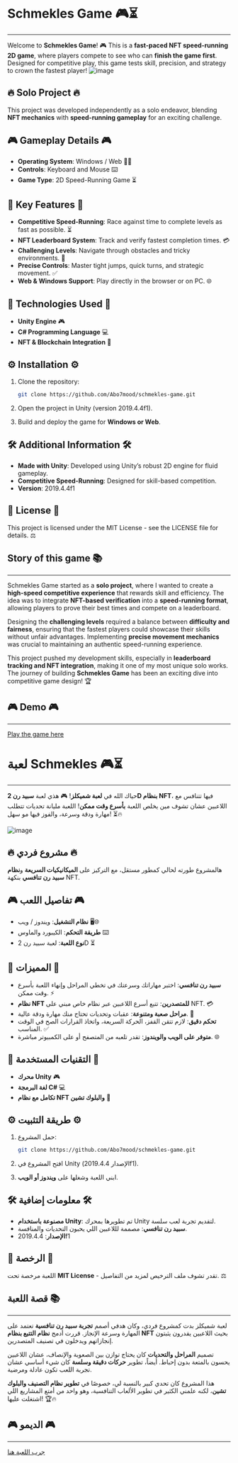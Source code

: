 # Schmekles Game 🎮⏳
--------------------------
Welcome to **Schmekles Game**! 🎮 This is a **fast-paced NFT speed-running 2D game**, where players compete to see who can **finish the game first**. Designed for competitive play, this game tests skill, precision, and strategy to crown the fastest player!
![image](https://github.com/user-attachments/assets/50fef345-313a-4ddb-8c38-c7bb3f12e1c8)

## 🔥 Solo Project 🔥
This project was developed independently as a solo endeavor, blending **NFT mechanics** with **speed-running gameplay** for an exciting challenge.

## 🎮 Gameplay Details 🎮

- **Operating System**: Windows / Web 🎥🌐
- **Controls**: Keyboard and Mouse ⌨️
- **Game Type**: 2D Speed-Running Game ⏳

## 🌟 Key Features 🌟

- **Competitive Speed-Running**: Race against time to complete levels as fast as possible. ⏳
- **NFT Leaderboard System**: Track and verify fastest completion times. 💳
- **Challenging Levels**: Navigate through obstacles and tricky environments. 🌲
- **Precise Controls**: Master tight jumps, quick turns, and strategic movement. ✅
- **Web & Windows Support**: Play directly in the browser or on PC. 🌐

## 🔧 Technologies Used 🔧

- **Unity Engine** 🎮
- **C# Programming Language** 💻
- **NFT & Blockchain Integration** 🔑

## ⚙️ Installation ⚙️

1. Clone the repository:

   ```bash
   git clone https://github.com/Abo7mood/schmekles-game.git
   ```
2. Open the project in Unity (version 2019.4.4f1).
3. Build and deploy the game for **Windows or Web**.

## 🛠️ Additional Information 🛠️

- **Made with Unity**: Developed using Unity’s robust 2D engine for fluid gameplay.
- **Competitive Speed-Running**: Designed for skill-based competition.
- **Version**: 2019.4.4f1

## 🐜 License 🐜

This project is licensed under the MIT License - see the LICENSE file for details. ⚖️

## Story of this game 📚
--------------------------

Schmekles Game started as a **solo project**, where I wanted to create a **high-speed competitive experience** that rewards skill and efficiency. The idea was to integrate **NFT-based verification** into a **speed-running format**, allowing players to prove their best times and compete on a leaderboard.

Designing the **challenging levels** required a balance between **difficulty and fairness**, ensuring that the fastest players could showcase their skills without unfair advantages. Implementing **precise movement mechanics** was crucial to maintaining an authentic speed-running experience.

This project pushed my development skills, especially in **leaderboard tracking and NFT integration**, making it one of my most unique solo works. The journey of building **Schmekles Game** has been an exciting dive into competitive game design! 🏆

## 🎮 Demo 🎮
--------------------------

[Play the game here](https://abo-7mood.itch.io/sch)


# لعبة Schmekles 🎮⏳
--------------------------
حياك الله في **لعبة شميكلز**! 🎮 هذي لعبة **سبيد رن 2D بنظام NFT**، فيها تتنافس مع اللاعبين عشان تشوف مين يخلص اللعبة **بأسرع وقت ممكن**! اللعبة مليانة تحديات تتطلب مهارة ودقة وسرعة، والفوز فيها مو سهل! ⏳🔥

![image](https://github.com/user-attachments/assets/50fef345-313a-4ddb-8c38-c7bb3f12e1c8)

## 🔥 مشروع فردي 🔥
هالمشروع طورته لحالي كمطور مستقل، مع التركيز على **الميكانيكيات السريعة** و**نظام سبيد رن تنافسي** بنكهة NFT.

## 🎮 تفاصيل اللعب 🎮

- **نظام التشغيل**: ويندوز / ويب 🖥️🌐
- **طريقة التحكم**: الكيبورد والماوس ⌨️
- **نوع اللعبة**: لعبة سبيد رن 2D ⏳

## 🌟 المميزات 🌟

- **سبيد رن تنافسي**: اختبر مهاراتك وسرعتك في تخطي المراحل وإنهاء اللعبة بأسرع وقت ممكن. ⚡
- **نظام NFT للمتصدرين**: تتبع أسرع اللاعبين عبر نظام خاص مبني على NFT. 💳
- **مراحل صعبة ومتنوعة**: عقبات وتحديات تحتاج منك مهارة ودقة عالية. 🌲
- **تحكم دقيق**: لازم تتقن القفز، الحركة السريعة، واتخاذ القرارات الصح في الوقت المناسب. ✅
- **متوفر على الويب والويندوز**: تقدر تلعبه من المتصفح أو على الكمبيوتر مباشرة. 🌐

## 🔧 التقنيات المستخدمة 🔧

- **محرك Unity** 🎮
- **لغة البرمجة C#** 💻
- **تكامل مع نظام NFT والبلوك تشين** 🔑

## ⚙️ طريقة التثبيت ⚙️

1. حمل المشروع:

   ```bash
   git clone https://github.com/Abo7mood/schmekles-game.git
   ```
2. افتح المشروع في Unity (الإصدار 2019.4.4f1).
3. ابني اللعبة وشغلها على **ويندوز أو الويب**.

## 🛠️ معلومات إضافية 🛠️

- **مصنوعة باستخدام Unity**: تم تطويرها بمحرك Unity لتقديم تجربة لعب سلسة.
- **سبيد رن تنافسي**: مصممة لللاعبين اللي يحبون التحديات والمنافسة.
- **الإصدار**: 2019.4.4f1

## 📜 الرخصة 📜

اللعبة مرخصة تحت **MIT License** - تقدر تشوف ملف الترخيص لمزيد من التفاصيل. ⚖️

## قصة اللعبة 📚
--------------------------

لعبة شميكلز بدت كمشروع فردي، وكان هدفي أصمم **تجربة سبيد رن تنافسية** تعتمد على المهارة وسرعة الإنجاز. قررت أدمج **نظام التتبع بنظام NFT** بحيث اللاعبين يقدرون يثبتون إنجازاتهم ويدخلون في تصنيف المتصدرين.

تصميم **المراحل والتحديات** كان يحتاج توازن بين الصعوبة والإنصاف، عشان اللاعبين يحسون بالمتعة بدون إحباط. أيضاً، تطوير **حركات دقيقة وسلسة** كان شيء أساسي عشان تجربة اللعب تكون عادلة ومرضية.

هذا المشروع كان تحدي كبير بالنسبة لي، خصوصًا في **تطوير نظام التصنيف والبلوك تشين**، لكنه علمني الكثير في تطوير الألعاب التنافسية، وهو واحد من أمتع المشاريع اللي اشتغلت عليها! 🏆🔥

## 🎮 الديمو 🎮
--------------------------

[جرب اللعبة هنا](https://abo-7mood.itch.io/sch)

